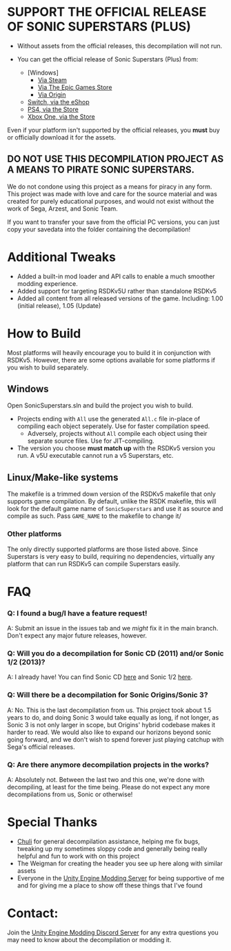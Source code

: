 # **SUPPORT THE OFFICIAL RELEASE OF SONIC SUPERSTARS (PLUS)**
+ Without assets from the official releases, this decompilation will not run.

+ You can get the official release of Sonic Superstars (Plus) from:
  * [Windows]
    * [Via Steam](https://store.steampowered.com/app/584400/Sonic_Superstars/)
    * [Via The Epic Games Store](https://www.epicgames.com/store/en-US/p/sonic-superstars)
    * [Via Origin](https://www.origin.com/aus/en-us/store/sonic-the-hedgehog/sonic-superstars)
  * [Switch, via the eShop](https://www.nintendo.com/games/detail/sonic-superstars-switch/)
  * [PS4, via the Store](https://store.playstation.com/en-us/product/UP0177-CUSA07023_00-SONICSUPERSTARS000000)
  * [Xbox One, via the Store](https://www.xbox.com/en-US/games/store/sonic-superstars/BXH46NQT9W4Q/0001)

Even if your platform isn't supported by the official releases, you **must** buy or officially download it for the assets.

## **DO NOT USE THIS DECOMPILATION PROJECT AS A MEANS TO PIRATE SONIC SUPERSTARS.**
We do not condone using this project as a means for piracy in any form. This project was made with love and care for the source material and was created for purely educational purposes, and would not exist without the work of Sega, Arzest, and Sonic Team.

If you want to transfer your save from the official PC versions, you can just copy your savedata into the folder containing the decompilation!

# Additional Tweaks
* Added a built-in mod loader and API calls to enable a much smoother modding experience.
* Added support for targeting RSDKv5U rather than standalone RSDKv5
* Added all content from all released versions of the game. Including: 1.00 (initial release), 1.05 (Update)

# How to Build
Most platforms will heavily encourage you to build it in conjunction with RSDKv5. However, there are some options available for some platforms if you wish to build separately.

## Windows
Open SonicSuperstars.sln and build the project you wish to build.
* Projects ending with `All` use the generated `All.c` file in-place of compiling each object seperately. Use for faster compilation speed.
  * Adversely, projects without `All` compile each object using their separate source files. Use for JIT-compiling.
* The version you choose **must match up** with the RSDKv5 version you run. A v5U executable cannot run a v5 Superstars, etc.

## Linux/Make-like systems
The makefile is a trimmed down version of the RSDKv5 makefile that only supports game compilation.
By default, unlike the RSDK makefile, this will look for the default game name of `SonicSuperstars` and use it as source and compile as such. Pass `GAME_NAME` to the makefile to change it/

### Other platforms
The only directly supported platforms are those listed above. Since Superstars is very easy to build, requiring no dependencies, virtually any platform that can run RSDKv5 can compile Superstars easily.

# FAQ
### Q: I found a bug/I have a feature request!
A: Submit an issue in the issues tab and we _might_ fix it in the main branch. Don't expect any major future releases, however.

### Q: Will you do a decompilation for Sonic CD (2011) and/or Sonic 1/2 (2013)?
A: I already have! You can find Sonic CD [here](https://github.com/Rubberduckycooly/Sonic-CD-11-Decompilation) and Sonic 1/2 [here](https://github.com/Rubberduckycooly/Sonic-1-2-2013-Decompilation).

### Q: Will there be a decompilation for Sonic Origins/Sonic 3?
A: No. This is the last decompilation from us. This project took about 1.5 years to do, and doing Sonic 3 would take equally as long, if not longer, as Sonic 3 is not only larger in scope, but Origins' hybrid codebase makes it harder to read. We would also like to expand our horizons beyond sonic going forward, and we don't wish to spend forever just playing catchup with Sega's official releases.

### Q: Are there anymore decompilation projects in the works?
A: Absolutely not. Between the last two and this one, we're done with decompiling, at least for the time being. Please do not expect any more decompilations from us, Sonic or otherwise!

# Special Thanks
* [Chuli](https://github.com/MGRich) for general decompilation assistance, helping me fix bugs, tweaking up my sometimes sloppy code and generally being really helpful and fun to work with on this project
* The Weigman for creating the header you see up here along with similar assets
* Everyone in the [Unity Engine Modding Server](https://dc.railgun.works/unityengine) for being supportive of me and for giving me a place to show off these things that I've found

# Contact:
Join the [Unity Engine Modding Discord Server](https://dc.railgun.works/unityengine) for any extra questions you may need to know about the decompilation or modding it.
